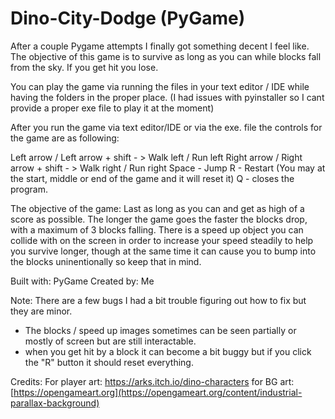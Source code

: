 # Dino-City-Dodge (PyGame)

After a couple Pygame attempts I finally got something decent I feel like.
The objective of this game is to survive as long as you can while blocks fall from the sky. If you get hit you lose.

You can play the game via running the files in your text editor / IDE while having the folders in the proper place.
(I had issues with pyinstaller so I cant provide a proper exe file to play it at the moment)

After you run the game via text editor/IDE or via the exe. file the controls for the game are as following:

Left arrow / Left arrow + shift - > Walk left / Run left
Right arrow / Right arrow + shift - > Walk right / Run right
Space - Jump
R - Restart (You may at the start, middle or end of the game and it will reset it)
Q - closes the program.

The objective of the game:
Last as long as you can and get as high of a score as possible. The longer the game goes the faster the blocks drop, with a maximum of 3 blocks falling.
There is a speed up object you can collide with on the screen in order to increase your speed steadily to help you survive longer, though at the same time it can cause you to bump into the blocks uninentionally so keep that in mind.

Built with:
PyGame
Created by:
Me

Note:
There are a few bugs I had a bit trouble figuring out how to fix but they are minor.
- The blocks / speed up images sometimes can be seen partially or mostly of screen but are still interactable.
- when you get hit by a block it can become a bit buggy but if you click the "R" button it should reset everything.

Credits:
For player art:
https://arks.itch.io/dino-characters
for BG art:
[https://opengameart.org](https://opengameart.org/content/industrial-parallax-background)
